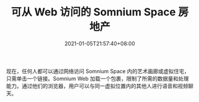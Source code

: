 ﻿---
title: "可从 Web 访问的 Somnium Space 房地产"
date: 2021-01-05T21:57:40+08:00
lastmod: 2021-01-05T16:45:40+08:00
draft: false
authors: ["Bridget"]
description: "现在，任何人都可以通过网络访问 Somnium Space 内的艺术画廊或虚拟住宅，只需单击一个链接。Somnium Web 加载一个包裹，限制了所需的数据量和处理能力。通过他们的浏览器，用户可以与同一虚拟位置内的其他人进行语音和视频聊天。"
featuredImage: "somnium-space-real-estate-accessible-from-web.png"
tags: ["Virtual World","虚拟世界","Play to Earn"]
categories: ["news"]
news: ["虚拟世界"]
weight: 
lightgallery: true
pinned: false
recommend: false
recommend1: false
---

现在，任何人都可以通过网络访问 Somnium Space 内的艺术画廊或虚拟住宅，只需单击一个链接。Somnium Web 加载一个包裹，限制了所需的数据量和处理能力。通过他们的浏览器，用户可以与同一虚拟位置内的其他人进行语音和视频聊天。

<!--more-->

